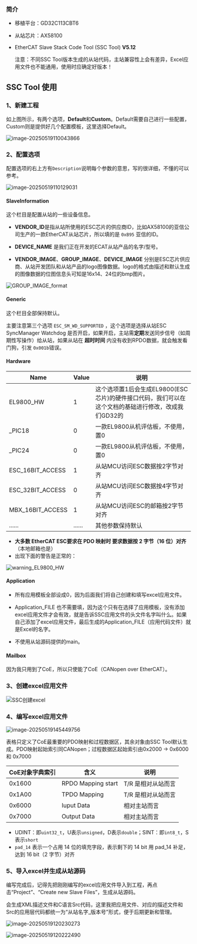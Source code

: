 ### 简介

- 移植平台：GD32C113CBT6

- 从站芯片：AX58100

- EtherCAT Slave Stack Code Tool (SSC Tool) **V5.12**

  注意：不同SSC Tool版本生成的从站代码，主站兼容性上会有差异，Excel应用文件也不能通用，使用时应确定好版本！

## SSC Tool 使用

### 1、新建工程

如上图所示，有两个选项，**Default**和**Custom**。Default需要自己进行一些配置，Custom则是提供好几个配置模板，这里选择Default。

![image-20250519110043866](assets/images/image-20250519110043866.png)

### 2、配置选项

配置选项的右上方有`Description`说明每个参数的意思，写的很详细，不懂的可以参考。

![image-20250519110129031](assets/images/image-20250519110129031.png)

#### SlaveInformation

这个栏目是配置从站的一些设备信息。

- **VENDOR\_ID**是指从站所使用的ESC芯片的供应商ID，比如AX58100的亚信公司生产的一款EtherCAT从站芯片，所以填的是 `0xB95` 亚信的ID。
- **DEVICE_NAME** 是我们正在开发的ECAT从站产品的名字/型号。

- **VENDOR_IMAGE**、**GROUP_IMAGE**、**DEVICE_IMAGE** 分别是ESC芯片供应商、从站开发团队和从站产品的logo图像数据。logo的格式由描述和默认生成的图像数据的位图信息头可知是16x14、24位的bmp图片。

![GROUP_IMAGE_format](assets/images/GROUP_IMAGE_format.png)

#### Generic

这个栏目全部保持默认。

主要注意第三个选项 `ESC_SM_WD_SUPPORTED` ，这个选项是选择从站ESC SyncManager Watchdog 是否开启，如果开启，主站需**定期**发送同步信号（如周期性写操作）给从站，如果从站在 **超时时间** 内没有收到RPDO数据，就会触发看门狗，引发 `0x001b`错误。

#### Hardware

| Name             | Value  | 说明                                                         |
| ---------------- | ------ | ------------------------------------------------------------ |
| EL9800_HW        | 1      | 这个选项置1后会生成EL9800(ESC芯片)的硬件接口代码，我们可以在这个文档的基础进行修改，改成我们GD32的 |
| _PIC18           | 0      | 一款EL9800从机评估板，不使用，置0                            |
| _PIC24           | 0      | 一款EL9800从机评估板，不使用，置0                            |
| ESC_16BIT_ACCESS | 1      | 从站MCU访问ESC数据按2字节对齐                                |
| ESC_32BIT_ACCESS | 0      | 从站MCU访问ESC数据按4字节对齐                                |
| MBX_16BIT_ACCESS | 1      | 从站MCU访问ESC的邮箱按2字节对齐                              |
| ......           | ...... | 其他参数保持默认                                             |

- **大多数 EtherCAT ESC要求在 PDO 映射时 要求数据按 2 字节（16 位）对齐**（本地邮箱也是）
- 出现下面的警告是正常的：

![warning_EL9800_HW](assets/images/warning_EL9800_HW.png)

#### Application

- 所有应用模板全部设成0，因为后面我们将自己创建和填写excel应用文件。

- Application_FILE 也不需要填，因为这个只有在选择了应用模板，没有添加excel应用文件才会有效，就是告诉SSC应用文件的头文件名字叫什么。如果自己添加了excel应用文件，最后生成的Application_FILE（应用代码文件）就是Excel的名字。

- 不使用从站源码提供的main。

#### Mailbox

因为我只用到了CoE，所以只使能了CoE（CANopen over EtherCAT）。



### 3、创建excel应用文件

![SSC创建excel](assets/images/SSC创建excel.png)



### 4、编写excel应用文件

![image-20250519145449756](assets/images/image-20250519145449756.png)

表格只定义了CoE最重要的PDO映射和过程数据区，其余对象由SSC Tool默认生成。PDO映射起始索引同CANopen；过程数据区起始索引由0x2000 -> 0x6000 和 0x7000

| CoE对象字典索引 | 含义               | 说明               |
| --------------- | ------------------ | ------------------ |
| 0x1600          | RPDO Mapping start | T/R 是相对从站而言 |
| 0x1A00          | TPDO Mapping       | T/R 是相对从站而言 |
| 0x6000          | Iuput Data         | 相对主站而言       |
| 0x7000          | Output Data        | 相对主站而言       |

- UDINT：即`uint32_t`，U表示`unsigned`，D表示`double`；SINT：即`int8_t`，S表示`short`
- `pad_14` 表示一个占用 14 位的填充字段，表示剩下的 14 bit 用 pad_14 补足，达到 16 bit（2 字节）对齐



### 5、导入excel并生成从站源码

编写完成后，记得先把刚刚编写的excel应用文件导入到工程，再点击“Project”、“Create new Slave Files”，生成从站源码。

会生成XML描述文件和C语言Src代码，这里我把应用文件、对应的描述文件和Src的应用层代码都统一为“从站名字_版本号”形式，便于后期更新和管理。

![image-20250519120230273](assets/images/image-20250519120230273.png)

![image-20250519120222490](assets/images/image-20250519120222490.png)